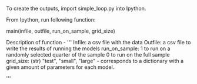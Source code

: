 To create the outputs, import simple_loop.py into Ipython.

From Ipython, run following function:

main(infile, outfile, run_on_sample, grid_size)
 
 Description of function - 
 '''
  Infile: a csv file with the data
  Outfile: a csv file to write the results of running the models
  run_on_sample: 1 to run on a randomly selected quarter of the sample
                  0 to run on the full sample
  grid_size: (str) "test", "small", "large"
                  - corresponds to a dictionary with a given amount of parameters for each model.
                  
  '''
